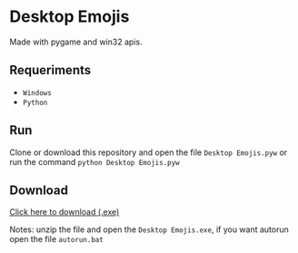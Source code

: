 # Desktop Emojis

Made with pygame and win32 apis.

## Requeriments

- ```Windows```
- ```Python```

## Run

Clone or download this repository and open the file ```Desktop Emojis.pyw``` or run the command ```python Desktop Emojis.pyw```

## Download

[Click here to download (.exe)](https://github.com/lullaby6/Desktop-Emojis/releases/download/v1.0/Desktop.Emojis.zip)

Notes: unzip the file and open the ```Desktop Emojis.exe```, if you want autorun open the file ```autorun.bat```
